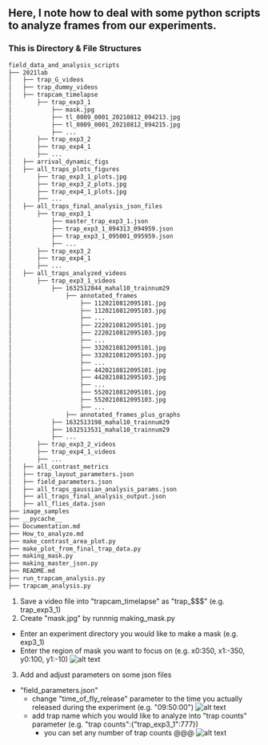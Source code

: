 Here, I note how to deal with some python scripts to analyze frames from our experiments. 
------

### This is Directory & File Structures

```bash
field_data_and_analysis_scripts
├── 2021lab
│   ├── trap_G_videos
│   ├── trap_dummy_videos
│   ├── trapcam_timelapse
│       ├── trap_exp3_1
│           ├── mask.jpg
│           ├── tl_0009_0001_20210812_094213.jpg
│           ├── tl_0009_0001_20210812_094215.jpg
│           ├── ...
│       ├── trap_exp3_2
│       ├── trap_exp4_1
│       ├── ...
│   ├── arrival_dynamic_figs
│   ├── all_traps_plots_figures
│       ├── trap_exp3_1_plots.jpg
│       ├── trap_exp3_2_plots.jpg
│       ├── trap_exp4_1_plots.jpg
│       ├── ...
│   ├── all_traps_final_analysis_json_files
│       ├── trap_exp3_1
│           ├── master_trap_exp3_1.json
│           ├── trap_exp3_1_094313_094959.json
│           ├── trap_exp3_1_095001_095959.json
│           ├── ...
│       ├── trap_exp3_2
│       ├── trap_exp4_1
│       ├── ...
│   ├── all_traps_analyzed_videos
│       ├── trap_exp3_1_videos
│           ├── 1632512844_mahal10_trainnum29
│               ├── annotated_frames
│                   ├── 1120210812095101.jpg
│                   ├── 1120210812095103.jpg
│                   ├── ...
│                   ├── 2220210812095101.jpg
│                   ├── 2220210812095103.jpg
│                   ├── ...
│                   ├── 3320210812095101.jpg
│                   ├── 3320210812095103.jpg
│                   ├── ...
│                   ├── 4420210812095101.jpg
│                   ├── 4420210812095103.jpg
│                   ├── ...
│                   ├── 5520210812095101.jpg
│                   ├── 5520210812095103.jpg
│                   ├── ...
│               ├── annotated_frames_plus_graphs
│           ├── 1632513198_mahal10_trainnum29
│           ├── 1632513531_mahal10_trainnum29
│           ├── ...
│       ├── trap_exp3_2_videos
│       ├── trap_exp4_1_videos
│       ├── ...
│   ├── all_contrast_metrics
│   ├── trap_layout_parameters.json
│   ├── field_parameters.json
│   ├── all_traps_gaussian_analysis_params.json
│   ├── all_traps_final_analysis_output.json
│   ├── all_flies_data.json
├── image_samples
├── __pycache__
├── Documentation.md
├── How_to_analyze.md
├── make_contrast_area_plot.py
├── make_plot_from_final_trap_data.py
├── making_mask.py
├── making_master_json.py
├── README.md
├── run_trapcam_analysis.py
├── trapcam_analysis.py
```

1. Save a video file into "trapcam_timelapse" as "trap_$$$" (e.g. trap_exp3_1) 
2. Create "mask.jpg" by runnnig making_mask.py
  - Enter an experiment directory you would like to make a mask (e.g. exp3_1)
  - Enter the region of mask you want to focus on (e.g. x0:350, x1:-350, y0:100, y1:-10)
![alt text](https://raw.githubusercontent.com/symmetricK/fly_research_project/master/image_samples/run_making_mask.png)
3. Add and adjust parameters on some json files
  - "field_parameters.json"
    - change "time_of_fly_release" parameter to the time you actually released during the experiment (e.g. "09:50:00")
    ![alt text](https://raw.githubusercontent.com/symmetricK/fly_research_project/master/image_samples/release_time.png)
    - add trap name which you would like to analyze into "trap counts" parameter (e.g. "trap counts":{"trap_exp3_1":777})
      - you can set any number of trap counts @@@
    ![alt text](https://raw.githubusercontent.com/symmetricK/fly_research_project/master/image_samples/trap_counts.png)
    
